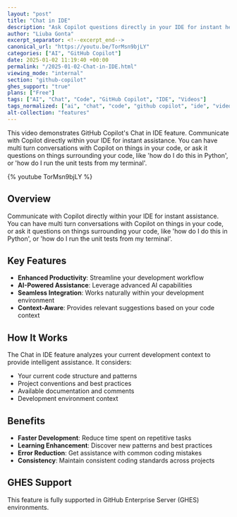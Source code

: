 ```yaml
---
layout: "post"
title: "Chat in IDE"
description: "Ask Copilot questions directly in your IDE for instant help"
author: "Liuba Gonta"
excerpt_separator: <!--excerpt_end-->
canonical_url: "https://youtu.be/TorMsn9bjLY"
categories: ["AI", "GitHub Copilot"]
date: 2025-01-02 11:19:40 +00:00
permalink: "/2025-01-02-Chat-in-IDE.html"
viewing_mode: "internal"
section: "github-copilot"
ghes_support: "true"
plans: ["Free"]
tags: ["AI", "Chat", "Code", "GitHub Copilot", "IDE", "Videos"]
tags_normalized: ["ai", "chat", "code", "github copilot", "ide", "videos"]
alt-collection: "features"
---
```


This video demonstrates GitHub Copilot's Chat in IDE feature. Communicate with Copilot directly within your IDE for instant assistance. You can have multi turn conversations with Copilot on things in your code, or ask it questions on things surrounding your code, like 'how do I do this in Python', or 'how do I run the unit tests from my terminal'.<!--excerpt_end-->

{% youtube TorMsn9bjLY %}

## Overview

Communicate with Copilot directly within your IDE for instant assistance. You can have multi turn conversations with Copilot on things in your code, or ask it questions on things surrounding your code, like 'how do I do this in Python', or 'how do I run the unit tests from my terminal'.

## Key Features

- **Enhanced Productivity**: Streamline your development workflow
- **AI-Powered Assistance**: Leverage advanced AI capabilities
- **Seamless Integration**: Works naturally within your development environment
- **Context-Aware**: Provides relevant suggestions based on your code context

## How It Works

The Chat in IDE feature analyzes your current development context to provide intelligent assistance. It considers:

- Your current code structure and patterns
- Project conventions and best practices
- Available documentation and comments
- Development environment context

## Benefits

- **Faster Development**: Reduce time spent on repetitive tasks
- **Learning Enhancement**: Discover new patterns and best practices
- **Error Reduction**: Get assistance with common coding mistakes
- **Consistency**: Maintain consistent coding standards across projects

## GHES Support

This feature is fully supported in GitHub Enterprise Server (GHES) environments.
